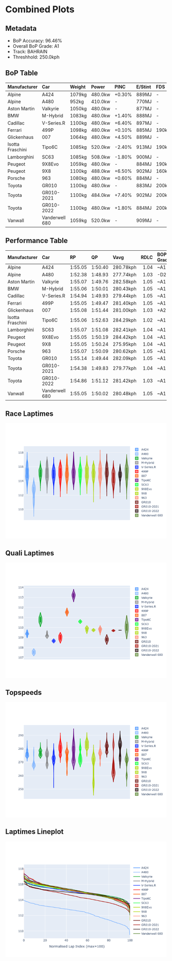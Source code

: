 # Combined Plots

## Metadata

- BoP Accuracy: 96.46%
- Overall BoP Grade: A1
- Track: BAHRAIN
- Threshhold: 250.0kph

## BoP Table
| Manufacturer     | Car            | Weight   | Power   | PINC   | E/Stint   | FDS    | RDP    | QDP    | TDP    |
|:-----------------|:---------------|:---------|:--------|:-------|:----------|:-------|:-------|:-------|:-------|
| Alpine           | A424           | 1079kg   | 480.0kw | +0.30% | 889MJ     | -      | 52.35% | 61.85% | 27.84% |
| Alpine           | A480           | 952kg    | 410.0kw | -      | 770MJ     | -      | 54.51% | 76.19% | 54.04% |
| Aston Martin     | Valkyrie       | 1050kg   | 480.0kw | -      | 877MJ     | -      | 53.59% | 53.33% | 21.51% |
| BMW              | M-Hybrid       | 1083kg   | 480.0kw | +1.40% | 888MJ     | -      | 53.26% | 57.23% | 34.54% |
| Cadillac         | V-Series.R     | 1100kg   | 480.0kw | +6.40% | 897MJ     | -      | 47.80% | 56.73% | 19.63% |
| Ferrari          | 499P           | 1098kg   | 480.0kw | +0.10% | 885MJ     | 190kph | 53.02% | 42.32% | 9.88%  |
| Glickenhaus      | 007            | 1064kg   | 480.0kw | +4.50% | 889MJ     | -      | 46.49% | 46.07% | 47.78% |
| Isotta Fraschini | Tipo6C         | 1085kg   | 520.0kw | -2.40% | 913MJ     | 190kph | 43.95% | 47.22% | 31.53% |
| Lamborghini      | SC63           | 1085kg   | 508.0kw | -1.80% | 900MJ     | -      | 46.33% | 59.50% | 29.33% |
| Peugeot          | 9X8Evo         | 1059kg   | 480.0kw | -      | 884MJ     | 190kph | 48.47% | 51.26% | 16.02% |
| Peugeot          | 9X8            | 1100kg   | 488.0kw | +6.50% | 902MJ     | 160kph | 54.07% | 57.08% | 10.80% |
| Porsche          | 963            | 1080kg   | 480.0kw | +0.60% | 884MJ     | -      | 50.87% | 45.25% | 30.77% |
| Toyota           | GR010          | 1100kg   | 480.0kw | -      | 883MJ     | 200kph | 52.43% | 57.12% | 12.82% |
| Toyota           | GR010-2021     | 1100kg   | 484.0kw | +7.40% | 902MJ     | 200kph | 54.09% | 52.67% | 26.37% |
| Toyota           | GR010-2022     | 1100kg   | 480.0kw | +1.80% | 884MJ     | 200kph | 53.48% | 69.44% | 7.86%  |
| Vanwall          | Vanderwell 680 | 1059kg   | 520.0kw | -      | 909MJ     | -      | 53.41% | 56.28% | 29.85% |

## Performance Table
| Manufacturer     | Car            | RP      | QP      | Vavg      |   RDLC | BOP-Grade   | Match   |
|:-----------------|:---------------|:--------|:--------|:----------|-------:|:------------|:--------|
| Alpine           | A424           | 1:55.05 | 1:50.40 | 280.78kph |   1.04 | ~A1         | 98.94%  |
| Alpine           | A480           | 1:52.38 | 1:48.93 | 277.74kph |   1.03 | -D2         | 62.50%  |
| Aston Martin     | Valkyrie       | 1:55.07 | 1:49.76 | 282.58kph |   1.05 | ~A1         | 100.00% |
| BMW              | M-Hybrid       | 1:55.06 | 1:50.01 | 280.43kph |   1.05 | ~A1         | 98.69%  |
| Cadillac         | V-Series.R     | 1:54.94 | 1:49.93 | 279.44kph |   1.05 | ~A1         | 99.79%  |
| Ferrari          | 499P           | 1:55.05 | 1:49.47 | 281.40kph |   1.05 | ~A1         | 99.93%  |
| Glickenhaus      | 007            | 1:55.08 | 1:51.44 | 281.00kph |   1.03 | +A2         | 94.58%  |
| Isotta Fraschini | Tipo6C         | 1:55.06 | 1:52.63 | 284.29kph |   1.02 | ~A1         | 95.52%  |
| Lamborghini      | SC63           | 1:55.07 | 1:51.08 | 282.41kph |   1.04 | ~A1         | 99.52%  |
| Peugeot          | 9X8Evo         | 1:55.05 | 1:50.19 | 284.42kph |   1.04 | ~A1         | 98.62%  |
| Peugeot          | 9X8            | 1:55.05 | 1:50.24 | 275.95kph |   1.04 | ~A1         | 99.94%  |
| Porsche          | 963            | 1:55.07 | 1:50.09 | 280.62kph |   1.05 | ~A1         | 99.46%  |
| Toyota           | GR010          | 1:55.14 | 1:49.44 | 282.09kph |   1.05 | ~A1         | 99.58%  |
| Toyota           | GR010-2021     | 1:54.38 | 1:49.83 | 279.77kph |   1.04 | ~A1         | 99.78%  |
| Toyota           | GR010-2022     | 1:54.86 | 1:51.12 | 281.42kph |   1.03 | ~A1         | 100.00% |
| Vanwall          | Vanderwell 680 | 1:55.05 | 1:50.02 | 280.48kph |   1.05 | ~A1         | 96.58%  |

## Race Laptimes
![Race Laptimes](images/race_violin.png)

## Quali Laptimes
![Quali Laptimes](images/quali_violin.png)

## Topspeeds
![Topspeeds](images/topspeed_violin.png)

## Laptimes Lineplot
![Laptimes Lineplot](images/laptime_line.png)

